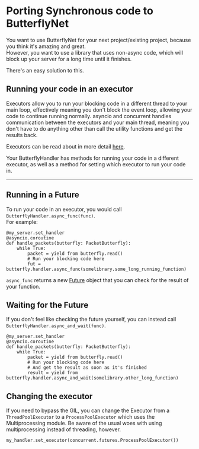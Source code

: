 # Porting Synchronous code to ButterflyNet

You want to use ButterflyNet for your next project/existing project, because you think it's amazing and great.  
However, you want to use a library that uses non-async code, which will block up your server for a long time
until it finishes.  

There's an easy solution to this.

## Running your code in an executor

Executors allow you to run your blocking code in a different thread to your main loop, effectively meaning you
don't block the event loop, allowing your code to continue running normally. asyncio and concurrent handles 
communication between the executors and your main thread, meaning you don't have to do anything other than
call the utility functions and get the results back.

Executors can be read about in more detail [here](https://docs.python.org/3/library/concurrent.futures.html).

Your ButterflyHandler has methods for running your code in a different executor, as well as a method for
setting which executor to run your code in.

-------

## Running in a Future

To run your code in an executor, you would call `ButterflyHandler.async_func(func)`.   
For example:

    @my_server.set_handler
    @asyncio.coroutine
    def handle_packets(butterfly: PacketButterfly):
        while True:
            packet = yield from butterfly.read()
            # Run your blocking code here
            fut = butterfly.handler.async_func(somelibrary.some_long_running_function)
    
    
`async_func` returns a new [Future](https://docs.python.org/3/library/asyncio-task.html#asyncio.Future) object
that you can check for the result of your function.

## Waiting for the Future

If you don't feel like checking the future yourself, you can instead call `ButterflyHandler.async_and_wait(func)`.

    @my_server.set_handler
    @asyncio.coroutine
    def handle_packets(butterfly: PacketButterfly):
        while True:
            packet = yield from butterfly.read()
            # Run your blocking code here
            # And get the result as soon as it's finished
            result = yield from butterfly.handler.async_and_wait(somelibrary.other_long_function)
            

## Changing the executor

If you need to bypass the GIL, you can change the Executor from a `ThreadPoolExecutor` to a `ProcessPoolExecutor` 
which uses the Multiprocessing module. Be aware of the usual woes with using multiprocessing instead of threading,
however.
<br>

    my_handler.set_executor(concurrent.futures.ProcessPoolExecutor())
    

    